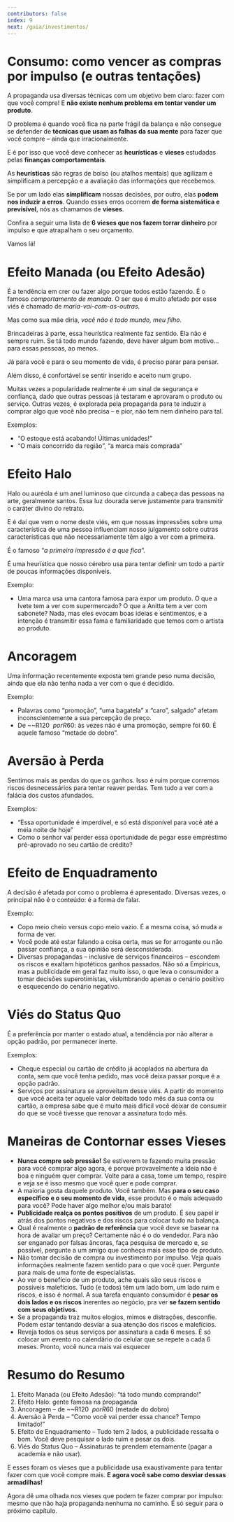 ```yaml
---
contributors: false
index: 9
next: /guia/investimentos/
---
```

# Consumo: como vencer as compras por impulso (e outras tentações)

A propaganda usa diversas técnicas com um objetivo bem claro: fazer com que você compre! E **não existe nenhum problema em tentar vender um produto**.

O problema é quando você fica na parte frágil da balança e não consegue se defender de **técnicas que usam as falhas da sua mente** para fazer que você compre – ainda que irracionalmente.

E é por isso que você deve conhecer as **heurísticas** e **vieses** estudadas pelas **finanças comportamentais**.

As **heurísticas** são regras de bolso (ou atalhos mentais) que agilizam e simplificam a percepção e a avaliação das informações que recebemos.

Se por um lado elas **simplificam** nossas decisões, por outro, elas **podem nos induzir a erros**. Quando esses erros ocorrem **de forma sistemática e previsível**, nós as chamamos de **vieses**.

Confira a seguir uma lista de **6 vieses que nos fazem torrar dinheiro** por impulso e que atrapalham o seu orçamento.

Vamos lá!

# Efeito Manada (ou Efeito Adesão)

É a tendência em crer ou fazer algo porque todos estão fazendo. É o famoso *comportamento de manada.* O ser que é muito afetado por esse viés é chamado de *maria-vai-com-as-outras*.

Mas como sua mãe diria, *você não é todo mundo, meu filho*.

Brincadeiras à parte, essa heurística realmente faz sentido. Ela não é sempre ruim. Se tá todo mundo fazendo, deve haver algum bom motivo… para essas pessoas, ao menos.

Já para você e para o seu momento de vida, é preciso parar para pensar.

Além disso, é confortável se sentir inserido e aceito num grupo.

Muitas vezes a popularidade realmente é um sinal de segurança e confiança, dado que outras pessoas já testaram e aprovaram o produto ou serviço. Outras vezes, é explorada pela propaganda para te induzir a comprar algo que você não precisa – e pior, não tem nem dinheiro para tal.

Exemplos:

- “O estoque está acabando! Últimas unidades!”
- “O mais concorrido da região”, “a marca mais comprada”

# Efeito Halo

Halo ou auréola é um anel luminoso que circunda a cabeça das pessoas na arte, geralmente santos. Essa luz dourada serve justamente para transmitir o caráter divino do retrato.

E é daí que vem o nome deste viés, em que nossas impressões sobre uma característica de uma pessoa influenciam nosso julgamento sobre outras características que não necessariamente têm algo a ver com a primeira.

É o famoso “*a primeira impressão é a que fica*”.

É uma heurística que nosso cérebro usa para tentar definir um todo a partir de poucas informações disponíveis.

Exemplo:

- Uma marca usa uma cantora famosa para expor um produto. O que a Ivete tem a ver com supermercado? O que a Anitta tem a ver com sabonete? Nada, mas eles evocam boas ideias e sentimentos, e a intenção é transmitir essa fama e familiaridade que temos com o artista ao produto.

# Ancoragem

Uma informação recentemente exposta tem grande peso numa decisão, ainda que ela não tenha nada a ver com o que é decidido.

Exemplo:

- Palavras como “promoção”, “uma bagatela” x “caro”, salgado” afetam inconscientemente a sua percepção de preço.
- De ~~R$120~~ por R$60: às vezes não é uma promoção, sempre foi 60. É aquele famoso “metade do dobro”.

# Aversão à Perda

Sentimos mais as perdas do que os ganhos. Isso é ruim porque corremos riscos desnecessários para tentar reaver perdas. Tem tudo a ver com a falácia dos custos afundados.

Exemplos:

- “Essa oportunidade é imperdível, e só está disponível para você até a meia noite de hoje”
- Como o senhor vai perder essa oportunidade de pegar esse empréstimo pré-aprovado no seu cartão de crédito?

# Efeito de Enquadramento

A decisão é afetada por como o problema é apresentado. Diversas vezes, o principal não é o conteúdo: é a forma de falar.

Exemplo:

- Copo meio cheio versus copo meio vazio. É a mesma coisa, só muda a forma de ver.
- Você pode até estar falando a coisa certa, mas se for arrogante ou não passar confiança, a sua opinião será desconsiderada.
- Diversas propagandas – inclusive de serviços financeiros – escondem os riscos e exaltam hipotéticos ganhos passados. Não só a Empiricus, mas a publicidade em geral faz muito isso, o que leva o consumidor a tomar decisões superotimistas, vislumbrando apenas o cenário positivo e esquecendo do cenário negativo.

# Viés do Status Quo

É a preferência por manter o estado atual, a tendência por não alterar a opção padrão, por permanecer inerte.

Exemplos:

- Cheque especial ou cartão de crédito já acoplados na abertura da conta, sem que você tenha pedido, mas você deixa passar porque é a opção padrão.
- Serviços por assinatura se aproveitam desse viés. A partir do momento que você aceita ter aquele valor debitado todo mês da sua conta ou cartão, a empresa sabe que é muito mais difícil você deixar de consumir do que se você tivesse que renovar a assinatura todo mês.

# Maneiras de Contornar esses Vieses

- **Nunca compre sob pressão!** Se estiverem te fazendo muita pressão para você comprar algo agora, é porque provavelmente a ideia não é boa e ninguém quer comprar. Volte para a casa, tome um tempo, respire e veja se é isso mesmo que você quer e pode comprar.
- A maioria gosta daquele produto. Você também. Mas **para o seu caso específico** **e o seu momento de vida**, esse produto é o mais adequado para você? Pode haver algo melhor e/ou mais barato!
- **Publicidade realça os pontos positivos** de um produto. É seu papel ir atrás dos pontos negativos e dos riscos para colocar tudo na balança.
- Qual é realmente o **padrão de referência** que você deve se basear na hora de avaliar um preço? Certamente não é o do vendedor. Para não ser enganado por falsas âncoras, faça pesquisa de mercado e, se possível, pergunte a um amigo que conheça mais esse tipo de produto.
- Não tomar decisão de compra ou investimento por impulso. Veja quais informações realmente fazem sentido para o que você quer. Pergunte para mais de uma fonte de especialistas.
- Ao ver o benefício de um produto, ache quais são seus riscos e possíveis malefícios. Tudo (e todos) têm um lado bom, um lado ruim e riscos, e isso é normal. A sua tarefa enquanto consumidor é **pesar os dois lados e os riscos** inerentes ao negócio, pra ver **se fazem sentido com seus objetivos**.
- Se a propaganda traz muitos elogios, mimos e distrações, desconfie. Podem estar tentando desviar a sua atenção dos riscos e malefícios.
- Reveja todos os seus serviços por assinatura a cada 6 meses. É só colocar um evento no calendário do celular que se repete a cada 6 meses. Pronto, você nunca mais vai esquecer

# Resumo do Resumo

1. Efeito Manada (ou Efeito Adesão): “tá todo mundo comprando!”
2. Efeito Halo: gente famosa na propaganda
3. Ancoragem – de ~~R$120~~ por R$60 (metade do dobro)
4. Aversão à Perda – “Como você vai perder essa chance? Tempo limitado!”
5. Efeito de Enquadramento – Tudo tem 2 lados, a publicidade ressalta o bom. Você deve pesquisar o lado ruim e pesar os dois.
6. Viés do Status Quo – Assinaturas te prendem eternamente (pagar a academia e não usar).

E esses foram os vieses que a publicidade usa exaustivamente para tentar fazer com que você compre mais. **E agora você sabe como desviar dessas armadilhas!**

Agora dê uma olhada nos vieses que podem te fazer comprar por impulso: mesmo que não haja propaganda nenhuma no caminho. É só seguir para o próximo capítulo.